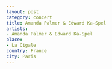 ```yaml
---
layout: post
category: concert
title: Amanda Palmer & Edward Ka-Spel
artists: 
- Amanda Palmer & Edward Ka-Spel
place: 
- La Cigale
country: France
city: Paris
---
```


